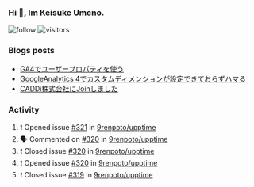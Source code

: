### Hi 👋, Im Keisuke Umeno.

<!--
**9renpoto/9renpoto** is a ✨ _special_ ✨ repository because its `README.md` (this file) appears on your GitHub profile.

Here are some ideas to get you started:

- 🔭 I’m currently working on ...
- 🌱 I’m currently learning ...
- 👯 I’m looking to collaborate on ...
- 🤔 I’m looking for help with ...
- 💬 Ask me about ...
- 📫 How to reach me: ...
- 😄 Pronouns: ...
- ⚡ Fun fact: ...
-->

![follow](https://img.shields.io/github/followers/9renpoto?label=Follow&style=social)
![visitors](https://komarev.com/ghpvc/?username=9renpoto&label=Profile%20views&color=0e75b6&style=flat)

### Blogs posts

<!-- BLOG-POST-LIST:START -->
- [GA4でユーザープロパティを使う](https://9renpoto.dev/2021/02/21/google-analytics-4-user-properties/)
- [GoogleAnalytics 4でカスタムディメンションが設定できておらずハマる](https://9renpoto.dev/2021/02/13/google-analytics-4/)
- [CADDi株式会社にJoinしました](https://9renpoto.dev/2020/12/05/join/)
<!-- BLOG-POST-LIST:END -->

### Activity

<!--START_SECTION:activity-->
1. ❗️ Opened issue [#321](https://github.com/9renpoto/upptime/issues/321) in [9renpoto/upptime](https://github.com/9renpoto/upptime)
2. 🗣 Commented on [#320](https://github.com/9renpoto/upptime/issues/320) in [9renpoto/upptime](https://github.com/9renpoto/upptime)
3. ❗️ Closed issue [#320](https://github.com/9renpoto/upptime/issues/320) in [9renpoto/upptime](https://github.com/9renpoto/upptime)
4. ❗️ Opened issue [#320](https://github.com/9renpoto/upptime/issues/320) in [9renpoto/upptime](https://github.com/9renpoto/upptime)
5. ❗️ Closed issue [#319](https://github.com/9renpoto/upptime/issues/319) in [9renpoto/upptime](https://github.com/9renpoto/upptime)
<!--END_SECTION:activity-->

<!--START_SECTION:waka-->
<!--END_SECTION:waka-->

